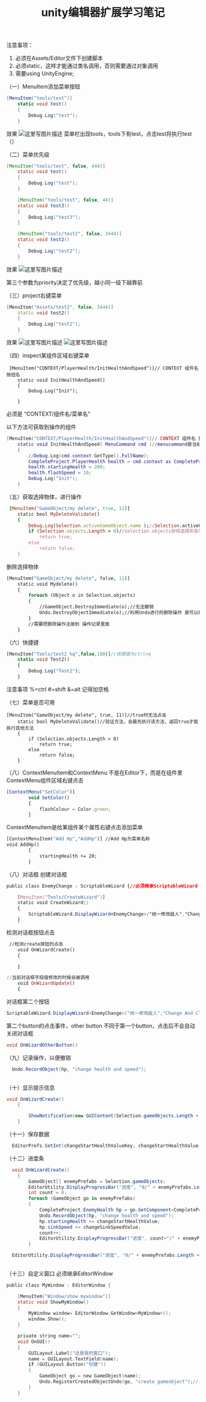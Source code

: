 ﻿---
layout: page
title: unity编辑器扩展学习笔记
category: 
    - blogs
---

注意事项：

 1. 必须在Assets/Editor文件下创建脚本
 2. 必须static，这样才能通过类名调用，否则需要通过对象调用 
 3. 需要using UnityEngine;


（一）MenuItem添加菜单按钮
```cs
[MenuItem("tools/test")]
    static void test()
    {
        Debug.Log("test");
    }
```
效果
![这里写图片描述](http://img.blog.csdn.net/20170805014819415?watermark/2/text/aHR0cDovL2Jsb2cuY3Nkbi5uZXQvcXFfMzQyNDQzMTc=/font/5a6L5L2T/fontsize/400/fill/I0JBQkFCMA==/dissolve/70/gravity/SouthEast)
菜单栏出现tools，tools下有test，点击test将执行test（）

（二）菜单优先级

```java
[MenuItem("tools/test", false, 444)]
    static void test()
    {
        Debug.Log("test");
    }

    [MenuItem("tools/test", false, 44)]
    static void test3()
    {
        Debug.Log("test3");
    }

    [MenuItem("tools/test2", false, 3444)]
    static void test2()
    {
        Debug.Log("test2");
    }
```

效果
![这里写图片描述](http://img.blog.csdn.net/20170805020805073?watermark/2/text/aHR0cDovL2Jsb2cuY3Nkbi5uZXQvcXFfMzQyNDQzMTc=/font/5a6L5L2T/fontsize/400/fill/I0JBQkFCMA==/dissolve/70/gravity/SouthEast)

第三个参数为priority决定了优先级，越小同一级下越靠前

（三）project右键菜单

```Cpp
[MenuItem("Assets/test2", false, 3444)]
    static void test2()
    {
        Debug.Log("test2");
    }
```
效果
![这里写图片描述](http://img.blog.csdn.net/20170805021255751?watermark/2/text/aHR0cDovL2Jsb2cuY3Nkbi5uZXQvcXFfMzQyNDQzMTc=/font/5a6L5L2T/fontsize/400/fill/I0JBQkFCMA==/dissolve/70/gravity/SouthEast)
![这里写图片描述](http://img.blog.csdn.net/20170805021308407?watermark/2/text/aHR0cDovL2Jsb2cuY3Nkbi5uZXQvcXFfMzQyNDQzMTc=/font/5a6L5L2T/fontsize/400/fill/I0JBQkFCMA==/dissolve/70/gravity/SouthEast)


（四）inspect某组件区域右键菜单

```pytghon
 [MenuItem("CONTEXT/PlayerHealth/InitHealthAndSpeed")]// CONTEXT 组件名 按钮名
    static void InitHealthAndSpeed()
    {
        Debug.Log("Init");

    }
```
必须是   “CONTEXT/组件名/菜单名”


以下方法可获取到操作的组件
```lua
[MenuItem("CONTEXT/PlayerHealth/InitHealthAndSpeed")]// CONTEXT 组件名 按钮名
    static void InitHealthAndSpeed( MenuCommand cmd )//menucommand是当前正在操作的组件
    {
        //Debug.Log(cmd.context.GetType().FullName);
        CompleteProject.PlayerHealth health = cmd.context as CompleteProject.PlayerHealth;
        health.startingHealth = 200;
        health.flashSpeed = 10;
        Debug.Log("Init");
    }
```
（五）获取选择物体，进行操作

```ruby
 [MenuItem("GameObject/my delete", true, 11)]
    static bool MyDeleteValidate()
    {
	    Debug.Log(Selection.activeGameObject.name );//Selection.activeGameObject是我们第一个选择的游戏物体 
        if (Selection.objects.Length > 0)//Selection.objects获得选择所有物体
            return true;
        else
            return false;
    }
```

删除选择物体

```perl
[MenuItem("GameObject/my delete", false, 11)]
    static void Mydelete()
    {
        foreach (Object o in Selection.objects)
        {
            //GameObject.DestroyImmediate(o);//无法撤销
            Undo.DestroyObjectImmediate(o);//利用Undo进行的删除操作 是可以撤销的
        }
        //需要把删除操作注册到 操作记录里面
    }
```
（六）快捷键

```php
[MenuItem("Tools/test2 %q",false,100)]//快捷键为ctrl+q
    static void Test2()
    {
        Debug.Log("Test2");
    }
```
 注意事项
 %=ctrl 
 #=shift
  &=alt
记得加空格

（七）菜单是否可用

```net
[MenuItem("GameObject/my delete", true, 11)]//true时无法点击
    static bool MyDeleteValidate()//验证方法，会最先执行该方法，返回true才能执行其他方法
    {
        if (Selection.objects.Length > 0)
            return true;
        else
            return false;
    }
```
（八）ContextMenuItem和ContextMenu
不是在Editor下，而是在组件里
ContextMenu组件区域右键点击

```javascript
[ContextMenu("SetColor")]
        void SetColor()
        {
            flashColour = Color.green;
        }
```
ContextMenuItem是给某组件某个属性右键点击添加菜单
```vb
[ContextMenuItem("Add Hp","AddHp")] //Add Hp为菜单名称
void AddHp()
        {
            startingHealth += 20;
        }
```
（八）对话框
创建对话框
```css
public class EnemyChange : ScriptableWizard {//必须继承ScriptableWizard

    [MenuItem("Tools/CreateWizard")]
    static void CreateWizard()
    {
        ScriptableWizard.DisplayWizard<EnemyChange>("统一修改敌人","Change And Close","Change");//Change And Close为按钮名字
    }
```

检测对话框按钮点击

```html
 //检测create按钮的点击
    void OnWizardCreate()
    {

    }
```

```ruby
//当前对话框字段值修改的时候会被调用
    void OnWizardUpdate()
    {
```
对话框第二个按钮

```cs
ScriptableWizard.DisplayWizard<EnemyChange>("统一修改敌人","Change And Close","Change");//change为第二个button
```
第二个button的点击事件，other button 不同于第一个button，点击后不会自动关闭对话框
```cs
void OnWizardOtherButton()
```

（九）记录操作，以便撤销

```cs
  Undo.RecordObject(hp, "change health and speed");
  
```
（十）显示提示信息

```cs
void OnWizardCreate()
    {

        ShowNotification(new GUIContent(Selection.gameObjects.Length + "个游戏物体的值被修改了"));
    }
```
（十一）保存数据

```cs
  EditorPrefs.SetInt(changeStartHealthValueKey, changeStartHealthValue);//第一个参数是key，第二个是保存的值
```
（十二）进度条

```cs
  void OnWizardCreate()
    {
        GameObject[] enemyPrefabs = Selection.gameObjects;
        EditorUtility.DisplayProgressBar("进度", "0/" + enemyPrefabs.Length + " 完成修改值", 0);
        int count = 0;
        foreach (GameObject go in enemyPrefabs)
        {
            CompleteProject.EnemyHealth hp = go.GetComponent<CompleteProject.EnemyHealth>();
            Undo.RecordObject(hp, "change health and speed");
            hp.startingHealth += changeStartHealthValue;
            hp.sinkSpeed += changeSinkSpeedValue;
            count++;
            EditorUtility.DisplayProgressBar("进度", count+"/" + enemyPrefabs.Length + " 完成修改值", (float)count/enemyPrefabs.Length);
        }
```

```cs
  EditorUtility.DisplayProgressBar("进度", "0/" + enemyPrefabs.Length + " 完成修改值", 0);
  
```
（十三）自定义窗口
必须继承EditorWindow
```c
public class MyWindow : EditorWindow {

    [MenuItem("Window/show mywindow")]
    static void ShowMyWindow()
    {
        MyWindow window= EditorWindow.GetWindow<MyWindow>();
        window.Show();
    }

    private string name="";
    void OnGUI()
    {
        GUILayout.Label("这是我的窗口");
        name = GUILayout.TextField(name);
        if (GUILayout.Button("创建"))
        {
            GameObject go = new GameObject(name);
            Undo.RegisterCreatedObjectUndo(go, "create gameobject");//注册到操作记录
        }
    }
```